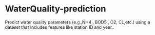 # WaterQuality-prediction
Predict water quality parameters (e.g.,NH4 , BOD5 , O2, CL,etc.) using a dataset that includes features like station ID and year..
